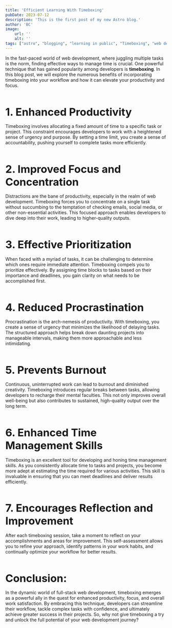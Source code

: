 ```yaml
---
title: 'Efficient Learning With Timeboxing'
pubDate: 2023-07-12
description: 'This is the first post of my new Astro blog.'
author: 'BC'
image:
    url: ''
    alt: ''
tags: ["astro", "blogging", "learning in public", "Timeboxing", "web development"]
---
```


In the fast-paced world of web development, where juggling multiple tasks is the norm, finding effective ways to manage time is crucial. One powerful technique that has gained popularity among developers is **timeboxing**. In this blog post, we will explore the numerous benefits of incorporating timeboxing into your workflow and how it can elevate your productivity and focus.

<br>

### <span style="font-size: 2em;">**1. Enhanced Productivity**</span>

Timeboxing involves allocating a fixed amount of time to a specific task or project. This constraint encourages developers to work with a heightened sense of urgency and purpose. By setting a time limit, you create a sense of accountability, pushing yourself to complete tasks more efficiently.

<br> <!-- Added space -->

### <span style="font-size: 2em;">**2. Improved Focus and Concentration**</span>

Distractions are the bane of productivity, especially in the realm of web development. Timeboxing forces you to concentrate on a single task without succumbing to the temptation of checking emails, social media, or other non-essential activities. This focused approach enables developers to dive deep into their work, leading to higher-quality outputs.

<br> <!-- Added space -->

### <span style="font-size: 2em;">**3. Effective Prioritization**</span>

When faced with a myriad of tasks, it can be challenging to determine which ones require immediate attention. Timeboxing compels you to prioritize effectively. By assigning time blocks to tasks based on their importance and deadlines, you gain clarity on what needs to be accomplished first.

<br> <!-- Added space -->

### <span style="font-size: 2em;">**4. Reduced Procrastination**</span>

Procrastination is the arch-nemesis of productivity. With timeboxing, you create a sense of urgency that minimizes the likelihood of delaying tasks. The structured approach helps break down daunting projects into manageable intervals, making them more approachable and less intimidating.

<br> <!-- Added space -->

### <span style="font-size: 2em;">**5. Prevents Burnout**</span>

Continuous, uninterrupted work can lead to burnout and diminished creativity. Timeboxing introduces regular breaks between tasks, allowing developers to recharge their mental faculties. This not only improves overall well-being but also contributes to sustained, high-quality output over the long term.

<br> <!-- Added space -->

### <span style="font-size: 2em;">**6. Enhanced Time Management Skills**</span>

Timeboxing is an excellent tool for developing and honing time management skills. As you consistently allocate time to tasks and projects, you become more adept at estimating the time required for various activities. This skill is invaluable in ensuring that you can meet deadlines and deliver results efficiently.

<br> <!-- Added space -->

### <span style="font-size: 2em;">**7. Encourages Reflection and Improvement**</span>

After each timeboxing session, take a moment to reflect on your accomplishments and areas for improvement. This self-assessment allows you to refine your approach, identify patterns in your work habits, and continually optimize your workflow for better results.

<br> <!-- Added space -->

### <span style="font-size: 2em;">**Conclusion:**</span>

In the dynamic world of full-stack web development, timeboxing emerges as a powerful ally in the quest for enhanced productivity, focus, and overall work satisfaction. By embracing this technique, developers can streamline their workflow, tackle complex tasks with confidence, and ultimately achieve greater success in their projects. So, why not give timeboxing a try and unlock the full potential of your web development journey?

<br> <!-- Added space -->
